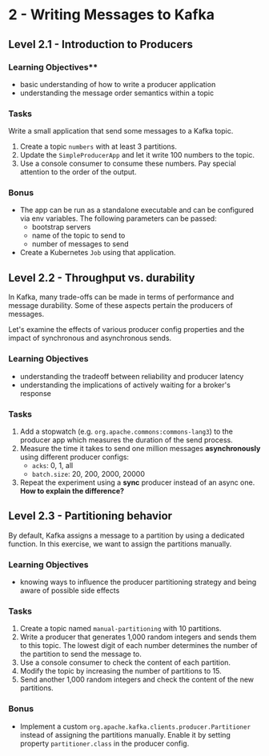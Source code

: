 # 2 - Writing Messages to Kafka

## Level 2.1 - Introduction to Producers

### Learning Objectives**

- basic understanding of how to write a producer application
- understanding the message order semantics within a topic

### Tasks

Write a small application that send some messages to a Kafka topic.

1. Create a topic `numbers` with at least 3 partitions.
2. Update the `SimpleProducerApp` and let it write 100 numbers to the topic.
3. Use a console consumer to consume these numbers. Pay special attention to the order of the output.

### Bonus

- The app can be run as a standalone executable and can be configured via env variables. The following parameters can
  be passed:
  - bootstrap servers
  - name of the topic to send to
  - number of messages to send
- Create a Kubernetes `Job` using that application.

## Level 2.2 - Throughput vs. durability

In Kafka, many trade-offs can be made in terms of performance and message durability. Some of these aspects pertain
the producers of messages.

Let's examine the effects of various producer config properties and the impact of synchronous and asynchronous sends.

### Learning Objectives

- understanding the tradeoff between reliability and producer latency
- understanding the implications of actively waiting for a broker's response

### Tasks

1. Add a stopwatch (e.g. `org.apache.commons:commons-lang3`) to the producer app which measures the duration of the
   send process.
2. Measure the time it takes to send one million messages **asynchronously** using different producer configs:
    - `acks`: 0, 1, all
    - `batch.size`: 20, 200, 2000, 20000
3. Repeat the experiment using a **sync** producer instead of an async one. **How to explain the difference?**

## Level 2.3 - Partitioning behavior

By default, Kafka assigns a message to a partition by using a dedicated function. In this exercise, we want to assign
the partitions manually.

### Learning Objectives

- knowing ways to influence the producer partitioning strategy and being aware of possible side effects

### Tasks

1. Create a topic named `manual-partitioning` with 10 partitions.
2. Write a producer that generates 1,000 random integers and sends them to this topic. The lowest digit of each number
   determines the number of the partition to send the message to.
3. Use a console consumer to check the content of each partition.
4. Modify the topic by increasing the number of partitions to 15.
5. Send another 1,000 random integers and check the content of the new partitions.

### Bonus

- Implement a custom `org.apache.kafka.clients.producer.Partitioner` instead of assigning the partitions manually.
  Enable it by setting property `partitioner.class` in the producer config.
